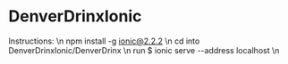 # DenverDrinxIonic

Instructions: \n
npm install -g ionic@2.2.2 \n
cd into DenverDrinxIonic/DenverDrinx \n
run $ ionic serve --address localhost \n
